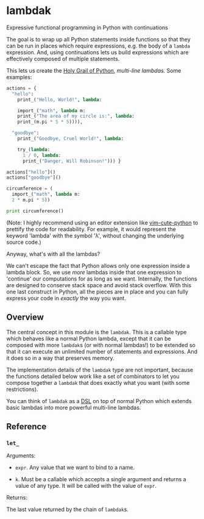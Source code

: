 # lambdak

Expressive functional programming in Python with continuations

The goal is to wrap up all Python statements inside functions so that
they can be run in places which require expressions, e.g. the body of a
`lambda` expression. And, using continuations lets us build expressions
which are effectively composed of multiple statements.

This lets us create the [Holy Grail of
Python](http://en.wikipedia.org/wiki/Monty_Python_and_the_Holy_Grail),
_multi-line lambdas._ Some examples:

```python
actions = {
  "hello":
    print_("Hello, World!", lambda:

    import_("math", lambda m:
    print_("The area of my circle is:", lambda:
    print_(m.pi * 5 * 5)))),

  "goodbye":
    print_("Goodbye, Cruel World!", lambda:

    try_(lambda:
      1 / 0, lambda:
      print_("Danger, Will Robinson!"))) }

actions["hello"]()
actions["goodbye"]()

circumference = (
  import_("math", lambda m:
  2 * m.pi * 5))

print circumference()
```

(Note: I highly recommend using an editor extension like
[vim-cute-python](https://github.com/ehamberg/vim-cute-python) to
prettify the code for readability. For example, it would represent the
keyword 'lambda' with the symbol 'λ', without changing the underlying
source code.)

Anyway, what's with all the lambdas?

We can't escape the fact that Python allows only one expression inside a
lambda block. So, we use _more_ lambdas inside that one expression to
'continue' our computations for as long as we want. Internally, the
functions are designed to conserve stack space and avoid stack overflow.
With this one last construct in Python, all the pieces are in place and
you can fully express your code in _exactly_ the way you want.

## Overview

The central concept in this module is the `lambdak`. This is a callable
type which behaves like a normal Python lambda, except that it can be
composed with more `lambdak`s (or with normal lambdas!) to be extended
so that it can execute an unlimited number of statements and
expressions. And it does so in a way that preserves memory.

The implementation details of the `lambdak` type are not important,
because the functions detailed below work like a set of combinators to
let you compose together a `lambdak` that does exactly what you want
(with some restrictions).

You can think of `lambdak` as a
[DSL](https://en.wikipedia.org/wiki/Domain-specific_language) on top of
normal Python which extends basic lambdas into more powerful multi-line
lambdas.

## Reference

### `let_`

Arguments:

  - `expr`. Any value that we want to bind to a name.

  - `k`. Must be a callable which accepts a single argument and returns
    a value of any type. It will be called with the value of `expr`.

Returns:

The last value returned by the chain of `lambdak`s.

